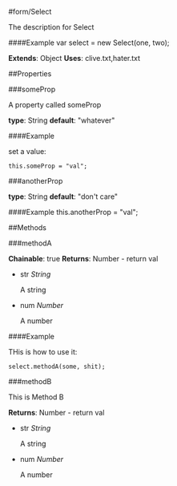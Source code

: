 #form/Select

The description for Select

####Example
 var select = new Select(one, two);

**Extends**: Object
**Uses**: clive.txt,hater.txt

##Properties

###someProp

A property called someProp

**type**: String
**default**: &quot;whatever&quot;

####Example

set a value: 

    this.someProp = "val";

###anotherProp

**type**: String
**default**: &quot;don&#x27;t care&quot;

####Example
 this.anotherProp = "val";

##Methods

###methodA

**Chainable**: true
**Returns**: Number - return val

*   str _String_

    A string
*   num _Number_

    A number

####Example

THis is how to use it: 

    select.methodA(some, shit);

###methodB

This is Method B

**Returns**: Number - return val

*   str _String_

    A string
*   num _Number_

    A number

